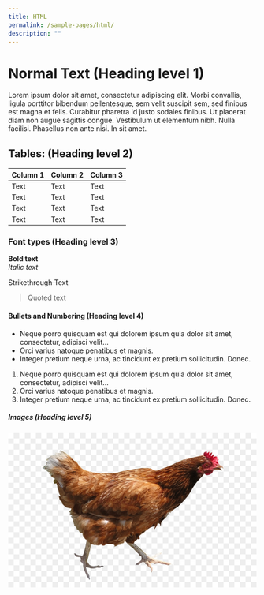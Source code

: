 ```yaml
---
title: HTML
permalink: /sample-pages/html/
description: ""
---
```

<h1> Normal Text (Heading level 1) </h1>

Lorem ipsum dolor sit amet, consectetur adipiscing elit. Morbi convallis, ligula porttitor bibendum pellentesque, sem velit suscipit sem, sed finibus est magna et felis. Curabitur pharetra id justo sodales finibus. Ut placerat diam non augue sagittis congue. Vestibulum ut elementum nibh. Nulla facilisi. Phasellus non ante nisi. In sit amet.

<h2> Tables: (Heading level 2) </h2>

| Column 1 | Column 2 | Column 3 |
| -------- | -------- | -------- |
| Text     | Text     | Text     |
| Text     | Text     | Text     |
| Text     | Text     | Text     |
| Text     | Text     | Text     |

<h3> Font types (Heading level 3) </h3>

<b>Bold text</b><br>
<em>Italic text</em><br>

~~Strikethrough Text~~

> Quoted text

#### Bullets and Numbering (Heading level 4)

* Neque porro quisquam est qui dolorem ipsum quia dolor sit amet, consectetur, adipisci velit...
* Orci varius natoque penatibus et magnis.
* Integer pretium neque urna, ac tincidunt ex pretium sollicitudin. Donec.

1. Neque porro quisquam est qui dolorem ipsum quia dolor sit amet, consectetur, adipisci velit...
2. Orci varius natoque penatibus et magnis.
3. Integer pretium neque urna, ac tincidunt ex pretium sollicitudin. Donec.

##### Images (Heading level 5)

![chicken](/images/chicken.jpg)
